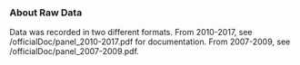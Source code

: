 ### About Raw Data
Data was recorded in two different formats.
From 2010-2017, see /officialDoc/panel_2010-2017.pdf for documentation.
From 2007-2009, see /officialDoc/panel_2007-2009.pdf.